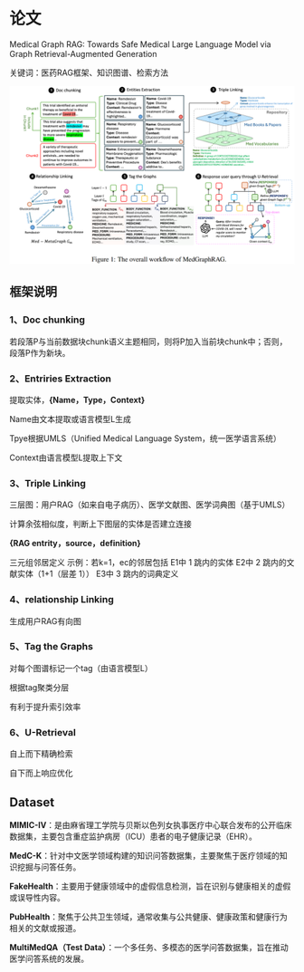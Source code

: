 # 论文

Medical Graph RAG: Towards Safe Medical Large Language Model via Graph Retrieval-Augmented Generation

关键词：医药RAG框架、知识图谱、检索方法

![](images\0320-photo.jpg)

## 框架说明

### 1、Doc chunking

若段落P与当前数据块chunk语义主题相同，则将P加入当前块chunk中；否则，段落P作为新块。

### 2、Entriries Extraction

提取实体，**{Name，Type，Context}**

Name由文本提取或语言模型L生成

Tpye根据UMLS（Unified Medical Language System，统一医学语言系统）

Context由语言模型L提取上下文

### 3、Triple Linking

三层图：用户RAG（如来自电子病历）、医学文献图、医学词典图（基于UMLS）

计算余弦相似度，判断上下图层的实体是否建立连接

**{RAG entrity，source，definition}**

三元组邻居定义
示例：若k=1，ec的邻居包括
E1中 1 跳内的实体
E2中 2 跳内的文献实体（1+1（层差 1））
E3中 3 跳内的词典定义

### 4、relationship Linking

生成用户RAG有向图

### 5、Tag the Graphs

对每个图谱标记一个tag（由语言模型L）

根据tag聚类分层

有利于提升索引效率

### 6、U-Retrieval

自上而下精确检索

自下而上响应优化

## Dataset

**MIMIC-IV**：是由麻省理工学院与贝斯以色列女执事医疗中心联合发布的公开临床数据集，主要包含重症监护病房（ICU）患者的电子健康记录（EHR）。

**MedC-K**：针对中文医学领域构建的知识问答数据集，主要聚焦于医疗领域的知识挖掘与问答任务。

**FakeHealth**：主要用于健康领域中的虚假信息检测，旨在识别与健康相关的虚假或误导性内容。

**PubHealth**：聚焦于公共卫生领域，通常收集与公共健康、健康政策和健康行为相关的文献或报道。

**MultiMedQA（Test Data）**：一个多任务、多模态的医学问答数据集，旨在推动医学问答系统的发展。